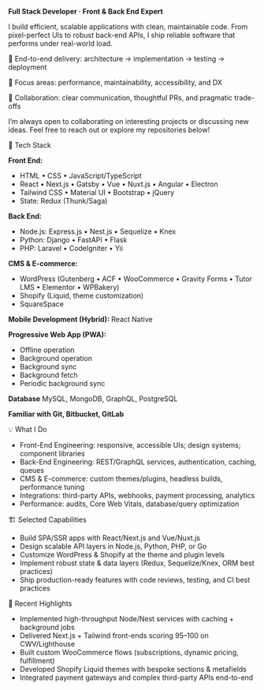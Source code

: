 **Full Stack Developer · Front & Back End Expert**

I build efficient, scalable applications with clean, maintainable code. From pixel-perfect UIs to robust back-end APIs, I ship reliable software that performs under real-world load.

🚀 End-to-end delivery: architecture → implementation → testing → deployment

🎯 Focus areas: performance, maintainability, accessibility, and DX

🤝 Collaboration: clear communication, thoughtful PRs, and pragmatic trade-offs

I’m always open to collaborating on interesting projects or discussing new ideas. Feel free to reach out or explore my repositories below!

🧰 Tech Stack

**Front End:**
- HTML • CSS • JavaScript/TypeScript
- React • Next.js • Gatsby • Vue • Nuxt.js • Angular • Electron
- Tailwind CSS • Material UI • Bootstrap • jQuery
- State: Redux (Thunk/Saga)

**Back End:**
- Node.js: Express.js • Nest.js • Sequelize • Knex
- Python: Django • FastAPI • Flask
- PHP: Laravel • CodeIgniter • Yii

**CMS & E-commerce:**
- WordPress (Gutenberg • ACF • WooCommerce • Gravity Forms • Tutor LMS • Elementor • WPBakery)
- Shopify (Liquid, theme customization)
- SquareSpace

**Mobile Development (Hybrid):**
  React Native

**Progressive Web App (PWA):**
- Offline operation
- Background operation
- Background sync
- Background fetch
- Periodic background sync

**Database**
MySQL, MongoDB, GraphQL, PostgreSQL

**Familiar with Git, Bitbucket, GitLab**

💡 What I Do

- Front-End Engineering: responsive, accessible UIs; design systems; component libraries
- Back-End Engineering: REST/GraphQL services, authentication, caching, queues
- CMS & E-commerce: custom themes/plugins, headless builds, performance tuning
- Integrations: third-party APIs, webhooks, payment processing, analytics
- Performance: audits, Core Web Vitals, database/query optimization

🏗️ Selected Capabilities

- Build SPA/SSR apps with React/Next.js and Vue/Nuxt.js
- Design scalable API layers in Node.js, Python, PHP, or Go
- Customize WordPress & Shopify at the theme and plugin levels
- Implement robust state & data layers (Redux, Sequelize/Knex, ORM best practices)
- Ship production-ready features with code reviews, testing, and CI best practices

🧾 Recent Highlights

- Implemented high-throughput Node/Nest services with caching + background jobs
- Delivered Next.js + Tailwind front-ends scoring 95–100 on CWV/Lighthouse
- Built custom WooCommerce flows (subscriptions, dynamic pricing, fulfillment)
- Developed Shopify Liquid themes with bespoke sections & metafields
- Integrated payment gateways and complex third-party APIs end-to-end
